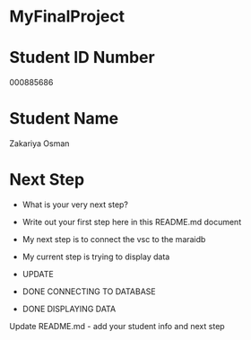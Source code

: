 # MyFinalProject

# Student ID Number
000885686

# Student Name
Zakariya Osman

# Next Step
- What is your very next step?
- Write out your first step here in this README.md document

- My next step is to connect the vsc to the maraidb
- My current step is trying to display data

- UPDATE
- DONE CONNECTING TO DATABASE
- DONE DISPLAYING DATA

Update README.md - add your student info and next step
